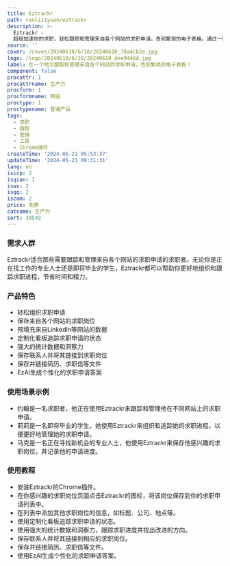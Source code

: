 ```yaml
---
title: Eztrackr
path: renliziyuan/eztrackr
description: >-
  Eztrackr -
  超级加速你的求职，轻松跟踪和管理来自各个网站的求职申请，告别繁琐的电子表格。通过一键操作轻松保存LinkedIn、Indeed、Lever等流行平台的求职岗位。将求职岗位的URL、标题、公司、地点等信息保存在一个方便的地方。预填充来自LinkedIn等求职网站的数据，让你的求职流程更加轻松。定制化看板追踪求职申请的状态。强大的统计数据和有价值的洞察力，帮助你跟踪进度并找出改进的方向。保存联系人并将其链接到你的求职岗位。保存简历、求职信等文件并将其链接到你的求职岗位。引入EzAI，你的求职伴侣，生成个性化的求职申请答案。安装Eztrackr的Chrome插件，发掘求职搜索的全部潜力。
source: ''
cover: /cover/20240610/6/10/20240610_78a4cb2e.jpg
logo: /logo/20240610/6/10/20240610_dee9446d.jpg
label: 在一个地方跟踪和管理来自各个网站的求职申请，告别繁琐的电子表格！
component: false
procattr: 1
procattrname: 生产力
procform: 1
procformname: 网站
proctype: 1
proctypename: 普通产品
tags:
  - 求职
  - 跟踪
  - 管理
  - 工具
  - Chrome插件
createTime: '2024-05-21 05:53:37'
updateTime: '2024-05-21 09:31:31'
lang: en
isicp: 2
isqian: 1
iswx: 2
isqq: 2
iscom: 2
price: 免费
catname: 生产力
sort: 30549
---
```




### 需求人群
Eztrackr适合那些需要跟踪和管理来自各个网站的求职申请的求职者。无论你是正在找工作的专业人士还是即将毕业的学生，Eztrackr都可以帮助你更好地组织和跟踪求职进程，节省时间和精力。

### 产品特色
* 轻松组织求职申请
* 保存来自各个网站的求职岗位
* 预填充来自LinkedIn等网站的数据
* 定制化看板追踪求职申请的状态
* 强大的统计数据和洞察力
* 保存联系人并将其链接到求职岗位
* 保存并链接简历、求职信等文件
* EzAI生成个性化的求职申请答案

### 使用场景示例
* 约翰是一名求职者，他正在使用Eztrackr来跟踪和管理他在不同网站上的求职申请。
* 莉莉是一名即将毕业的学生，她使用Eztrackr来组织和追踪她的求职进程，以便更好地管理她的求职申请。
* 马克是一名正在寻找新机会的专业人士，他使用Eztrackr来保存他感兴趣的求职岗位，并记录他的申请进度。

### 使用教程
* 安装Eztrackr的Chrome插件。
* 在你感兴趣的求职岗位页面点击Eztrackr的图标，将该岗位保存到你的求职申请列表中。
* 在列表中添加其他求职岗位的信息，如标题、公司、地点等。
* 使用定制化看板追踪求职申请的状态。
* 使用强大的统计数据和洞察力，跟踪求职进度并找出改进的方向。
* 保存联系人并将其链接到相应的求职岗位。
* 保存并链接简历、求职信等文件。
* 使用EzAI生成个性化的求职申请答案。

  
